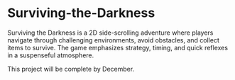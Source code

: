 # Surviving-the-Darkness
Surviving the Darkness is a 2D side-scrolling adventure where players navigate through challenging environments, avoid obstacles, and collect items to survive. The game emphasizes strategy, timing, and quick reflexes in a suspenseful atmosphere.

This project will be complete by December.
